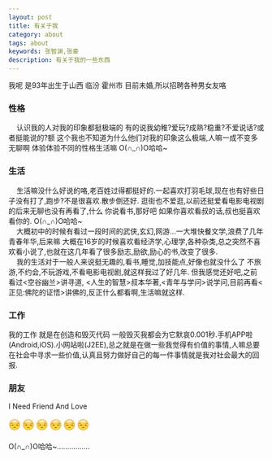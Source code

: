 ```yaml
---
layout: post
title: 有关于我
category: about
tags: about
keywords: 张智渊,张豪
description: 有关于我的一些东西
---
```


我呢    是93年出生于山西 临汾 霍州市 目前未婚,所以招聘各种男女友咯

### 性格
&nbsp;&nbsp;&nbsp;&nbsp;认识我的人对我的印象都挺极端的 有的说我幼稚?爱玩?成熟?稳重?不爱说话?或者挺能说的?额 这个我也不知道为什么他们对我的印象这么极端,人嘛一成不变多无聊啊 体验体验不同的性格生活嘛 
O(∩_∩)O哈哈~

### 生活
&nbsp;&nbsp;&nbsp;&nbsp;生活嘛没什么好说的咯,老百姓过得都挺好的.一起喜欢打羽毛球,现在也有好些日子没有打了,跑步?不是很喜欢.散步倒还好. 逛街也不爱逛,以前还挺爱看电影电视剧的后来无聊也没有再看了,什么 你说看书,那好吧 如果你喜欢看叔的话,叔也挺喜欢看你的. O(∩_∩)O哈哈~          <br>&nbsp;&nbsp;&nbsp;&nbsp;大概初中的时候有看过一段时间的武侠,玄幻,网游...一大堆快餐文学,浪费了几年青春年华,后来嘛 大概在16岁的时候喜欢看经济学,心理学,各种杂类,总之突然不喜欢看小说了,也就在这几年看了很多励志,励欲,励心的书,改变了很多. 
<br>&nbsp;&nbsp;&nbsp;&nbsp;我的生活对于一般人来说挺无趣的,看书,睡觉,加技能点,好像也就没什么了 不旅游,不约会,不玩游戏,不看电影电视剧,就这样我过了好几年. 但我感觉还好吧,之前看过<空谷幽兰>讲寻道, <人生的智慧>叔本华著,<青年与学问>说学问,目前再看<正见:佛陀的证悟>讲佛的,反正什么都看啊,生活嘛就这样.

### 工作
我的工作 就是在创造和毁灭代码 一般毁灭我都会为它默哀0.001秒.手机APP啦(Android,iOS).小网站啦(J2EE),总之就是在做一些我觉得有价值的事情,人嘛总要在社会中寻求一些价值,认真且努力做好自己的每一件事情就是我对社会最大的回报.

### 朋友
I Need Friend And Love   
<br>
![](/assets/img/xieyan.png) ![](/assets/img/xieyan.png) ![](/assets/img/xieyan.png) ![](/assets/img/xieyan.png) ![](/assets/img/xieyan.png) ![](/assets/img/xieyan.png)
<br><br>  O(∩_∩)O哈哈~................



